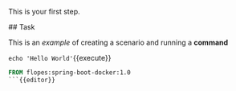 This is your first step.

## Task

This is an _example_ of creating a scenario and running a **command**

`echo 'Hello World'`{{execute}}

```Dockerfile
FROM flopes:spring-boot-docker:1.0
```{{editor}}
